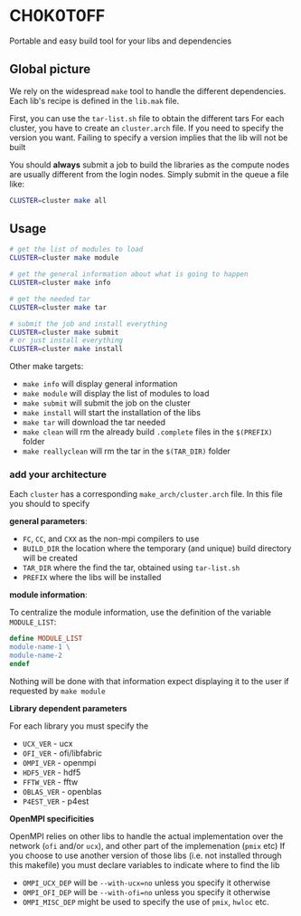 # CH0K0T0FF

Portable and easy build tool for your libs and dependencies


## Global picture

We rely on the widespread `make` tool to handle the different dependencies.
Each lib's recipe is defined in the `lib.mak` file.

First, you can use the `tar-list.sh` file to obtain the different tars
For each cluster, you have to create an `cluster.arch` file.
If you need to specify the version you want. Failing to specify a version implies that the lib will not be built

You should **always** submit a job to build the libraries as the compute nodes are usually different from the login nodes.
Simply submit in the queue a file like:

```bash
CLUSTER=cluster make all
```


## Usage

```bash
# get the list of modules to load
CLUSTER=cluster make module

# get the general information about what is going to happen
CLUSTER=cluster make info

# get the needed tar
CLUSTER=cluster make tar

# submit the job and install everything
CLUSTER=cluster make submit
# or just install everything
CLUSTER=cluster make install
```

Other make targets:

- `make info` will display general information
- `make module` will display the list of modules to load
- `make submit` will submit the job on the cluster
- `make install` will start the installation of the libs
- `make tar` will download the tar needed
- `make clean` will rm the already build `.complete` files in the `$(PREFIX)` folder
- `make reallyclean` will rm the tar in the `$(TAR_DIR)` folder

### add your architecture

Each `cluster` has a corresponding `make_arch/cluster.arch` file.
In this file you should to specify

**general parameters**:

- `FC`, `CC`, and `CXX` as the non-mpi compilers to use
- `BUILD_DIR` the location where the temporary (and unique) build directory will be created
- `TAR_DIR` where the find the tar, obtained using `tar-list.sh`
- `PREFIX` where the libs will be installed

**module information**:

To centralize the module information, use the definition of the variable `MODULE_LIST`:

```makefile
define MODULE_LIST
module-name-1 \
module-name-2
endef
```

Nothing will be done with that information expect displaying it to the user if requested by `make module`

**Library dependent parameters**

For each library you must specify the 
- `UCX_VER` - ucx
- `OFI_VER` - ofi/libfabric
- `OMPI_VER` - openmpi
- `HDF5_VER` - hdf5
- `FFTW_VER` - fftw
- `OBLAS_VER` - openblas
- `P4EST_VER` - p4est


**OpenMPI specificities**

OpenMPI relies on other libs to handle the actual implementation over the network (`ofi` and/or `ucx`), and other part of the implemenation (`pmix` etc)
If you choose to use another version of those libs (i.e. not installed through this makefile) you must declare variables to indicate where to find the lib

- `OMPI_UCX_DEP` will be `--with-ucx=no` unless you specify it otherwise
- `OMPI_OFI_DEP` will be `--with-ofi=no` unless you specify it otherwise
- `OMPI_MISC_DEP` might be used to specify the use of `pmix`, `hwloc` etc.
